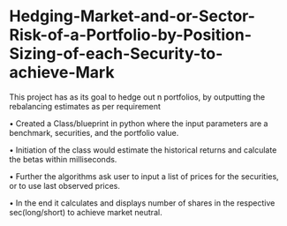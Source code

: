 # Hedging-Market-and-or-Sector-Risk-of-a-Portfolio-by-Position-Sizing-of-each-Security-to-achieve-Mark
This project has as its goal to hedge out n portfolios, by outputting the rebalancing estimates as per requirement

•	Created a Class/blueprint in python where the input parameters are a benchmark, securities, and the portfolio value.

•	Initiation of the class would estimate the historical returns and calculate the betas within milliseconds.

•	Further the algorithms ask user to input a list of prices for the securities, or to use last observed prices.

•	In the end it calculates and displays number of shares in the respective sec(long/short) to achieve market neutral.
